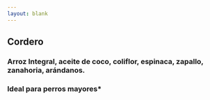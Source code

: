 ```yaml
---
layout: blank
---
```

<turbo-frame id="the_pit">
  <div style="background-image:
  url('../../assets/img/escarapelas/escarapela_cordero_ruidosa.png')"
  class="bg-cover">
    <div class="escarapela border-turquesa-300"
    >
      <h2 class="text-4xl">Cordero</h2>
      <h3 class="py-2 mx-8 text-xl font-bold text-center">Arroz Integral, aceite de coco, coliflor, espinaca, zapallo, zanahoria, arándanos.</h3>
      <h3 class="mx-8 text-xl">Ideal para perros mayores*</h3>
    </div>
  </div>
</turbo-frame>
